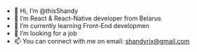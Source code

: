- 👋 Hi, I’m @thisShandy
- 👀 I’m React & React-Native developer from Belarus
- 🌱 I’m currently learning Front-End developmen
- 💞️ I’m looking for a job
- 📫 You can connect with me on email: shandyrix@gmail.com
